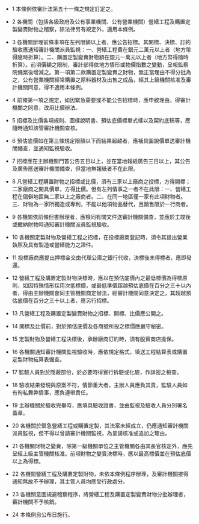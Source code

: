 * 1 本條例依審計法第五十一條之規定訂定之。

* 2 各機關（包括各級政府及公有事業機關、公有營業機關）營繕工程及購置定製變賣財物之稽察，除法律另有規定外，適用本條例。

* 3 各機關辦理前條事項在左列限額以上者，應公告招標。其開標、決標、訂約驗收應通知審計機關派員監視：一、營繕工程費在銀元二萬元以上者（地方幣得隨時折算）。二、購置定製變賣財物額在銀元一萬元以上者（地方幣得隨時折算）。前項價額之限制，審計部得依地方情形或物價指數之變動，呈報監察院備案後增減之。第一項第二款購置定製變賣之財物，無正當理由不得分批為之，公有營業機關經常購置之原料器材及出售之成品，經其上級機關核准及審計機關同意，得不適用本條例。

* 4 前條第一項之規定，如因緊急需要或不能公告招標時，應申敘理由，得審計機關之同意，改用比價辦法。

* 5 招標及比價各項規則、圖樣說明書、預估底價標單式樣以及契約底稿等，應隨時通知該管審計機關查核。

* 6 預估底價如在第三條規定限額以下而結果超越者，應補具圖說價單送審計機關備查，並通知監視驗收。

* 7 招標應在主辦機關門首公告五日以上，並在當地報紙廣告三日以上，其公告及廣告應送審計機關備查，但當地無報紙者不在此限。

* 8 凡營繕工程購置財物之招標或比價，須有三家以上廠商之投標，方得開標；二家廠商之開具價單，方得比價。但有左列情事之一者不在此限：一、營繕工程在偏僻地區無二家以上之廠商者。二、在同一地區僅一家有此項財物者。三、財物為一家所獨造或專利，不能以他項物品替代，且銷售限於一行商者。

* 9 各機關依前條但書辦理者，應檢同有關文件送審計機關備查，並應於工竣後或繳納財物時通知審計機關派員監視驗收。

* 10 各機關定製財物及營繕工程之招標，在投標廠商登記時，須令其提出營業執照及具有製造或營繕能力之證件。

* 11 投標廠商應提出押標金交由代理公庫之銀行代收，決標後未得標者，應即發還。

* 12 營繕工程及購置定製財物決標時，應以在預估底價內之最低標價為得標原則，如因特殊情形採用次低標價，或最低準價超越預估底價在百分之三十以內者，得由主辦機關會同主管機關商定辦法，經審計機關同意決定之。其超越預估底價在百分之三十以上者，應另行招標。

* 13 凡營繕工程及購置定製變賣財物之招標、開標、比價應公開之。

* 14 開標及比價前，對於預估底價及各商號所投之標價應嚴守秘密。

* 15 定製財物及營繕工程決標後，承辦廠商訂約時，須有殷實商店擔保。

* 16 各機關通知審計機關監視驗收時，應依規定格式，填送工程結算表或購置定製財物結算表備查。

* 17 監驗人員對於隱蔽部份，於必要時得實行拆驗或化驗，作詳密之檢查。

* 18 驗收結果發現與原案不符，情節重大者，主辦人員應負其責，監驗人員如有徇私舞弊情事，應負連帶責任。

* 19 主辦機關於驗收完畢時，應填具驗收證書，並由監視及驗收人員分別署名蓋章。

* 20 各機關於緊急營繕工程或購置定製，其法案未經成立，仍應通知審計機關派員監視，但不得以曾請審計機關監視，為呈請核准或追加之理由。

* 21 各機關財物之變賣，除第一級機關單位之主管機關各由其長官核定外，應先呈經上級主管機關核准。前項財物之變賣決標時，應以最高標價並在預估底價以上為得標。

* 22 各機關營繕工程及購置定製財物，未依本條例程序辦理，及審計機關接得通知無故不予辦理，其主管人員均應受行政處分。

* 23 各機關意圖規避稽察程序，將營繕工程及購置定製變賣財物分批辦理者，審計機關不予核銷。

* 24 本條例自公布日施行。

